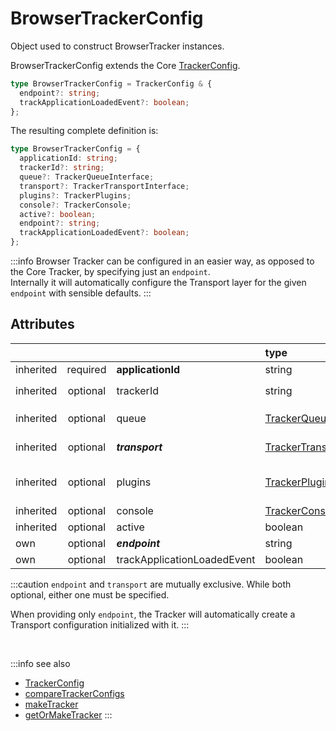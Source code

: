# BrowserTrackerConfig

Object used to construct BrowserTracker instances. 

BrowserTrackerConfig extends the Core [TrackerConfig](/tracking/api-reference/core/TrackerConfig.md). 

```typescript
type BrowserTrackerConfig = TrackerConfig & {
  endpoint?: string;
  trackApplicationLoadedEvent?: boolean;
};
```

The resulting complete definition is:
```typescript
type BrowserTrackerConfig = {
  applicationId: string;
  trackerId?: string;
  queue?: TrackerQueueInterface;
  transport?: TrackerTransportInterface;
  plugins?: TrackerPlugins;
  console?: TrackerConsole;
  active?: boolean;  
  endpoint?: string;
  trackApplicationLoadedEvent?: boolean;
};
```

:::info
Browser Tracker can be configured in an easier way, as opposed to the Core Tracker, by specifying just an `endpoint`.  
Internally it will automatically configure the Transport layer for the given `endpoint` with sensible defaults.
:::

## Attributes
|           |          |                             | type                                                                 | default value
| :--       | :-:      | :--                         | :--                                                                  | :--           
| inherited | required | **applicationId**           | string                                                               |
| inherited | optional | trackerId                   | string                                                               | Same value as `applicationId`
| inherited | optional | queue                       | [TrackerQueue](/tracking/api-reference/core/TrackerQueue.md)         | The result of [makeDefaultQueue](/tracking/api-reference/common/factories/makeDefaultQueue.md)
| inherited | optional | **_transport_**             | [TrackerTransport](/tracking/api-reference/core/TrackerTransport.md) | The result of [makeDefaultTransport](/tracking/api-reference/common/factories/makeDefaultTransport.md)
| inherited | optional | plugins                     | [TrackerPlugins](/tracking/api-reference/core/TrackerPlugins.md)     | TrackerPlugins initiated with the result of [makeDefaultPluginsList](/tracking/api-reference/common/factories/makeDefaultPluginsList.md)
| inherited | optional | console                     | [TrackerConsole](/tracking/api-reference/core/TrackerConsole.md)     |
| inherited | optional | active                      | boolean                                                              | `true`
| own       | optional | **_endpoint_**              | string                                                               |
| own       | optional | trackApplicationLoadedEvent | boolean                                                              | `true`

:::caution
`endpoint` and `transport` are mutually exclusive. While both optional, either one must be specified.

When providing only `endpoint`, the Tracker will automatically create a Transport configuration initialized with it.
:::

<br/>

:::info see also
- [TrackerConfig](/tracking/api-reference/core/TrackerConfig.md)
- [compareTrackerConfigs](/tracking/api-reference/common/compareTrackerConfigs.md)
- [makeTracker](/tracking/api-reference/general/makeTracker.md)
- [getOrMakeTracker](/tracking/api-reference/general/getOrMakeTracker.md)
:::
